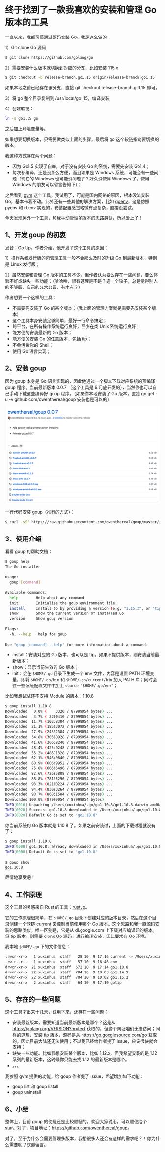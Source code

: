 # 终于找到了一款我喜欢的安装和管理 Go 版本的工具

一直以来，我都习惯通过源码安装 Go。我是这么做的：

1）Git clone Go 源码

```bash
$ git clone https://github.com/golang/go
```

2）需要安装什么版本就切换到对应的分支，比如安装 1.15.x

```bash
$ git checkout -b release-branch.go1.15 origin/release-branch.go1.15
```

如果本地之前已经存在该分支，直接 git checkout release-branch.go1.15 即可。

3）将 go 整个目录复制到 /usr/local/go1.15，编译安装

4）创建软链：

```bash
ln -s go1.15 go
```

之后加上环境变量等。

如果想要切换版本，只需要做类似上面的步骤，最后将 go 这个软链指向要切换的版本。

我这种方式存在两个问题：

- 因为 Go1.5 实现了自举，对于没有安装 Go 的系统，需要先安装 Go1.4；
- 每次都编译，还是没那么方便，而且如果是 Windows 系统，可能会有一些问题（现在的 Windows 也可能没问题了？好久没使用 Windows 了，使用 Windows 的朋友可以留言告知下）；

之后看到 [gvm](https://github.com/moovweb/gvm) 这个工具，我试用了，可能是国内网络的原因，根本没法安装 Go，基本卡着不动。此外还有一些其他的解决方案，比如 [goenv](https://github.com/syndbg/goenv)，这是仿照 pyenv 和 rbenv 实现的，安装配置感觉略微有点复杂，直接没尝试。

今天发现另外一个工具，和我手动管理多版本的思路类似，所以爱上了！

## 1、开发 goup 的初衷

发音：Go Up。作者介绍，他开发了这个工具的原因：

1）操作系统发行版的包管理工具一般不会那么及时的升级 Go 到最新版本，特别是 Linux 发行版；

2）虽然安装和管理 Go 版本的工具不少，但作者认为要么存在一些问题，要么体验不好或缺失一些功能；（哈哈哈，很有道理是不是？造一个轮子，总是觉得别人的不够圆，自己的又大又圆，有木有？）

作者想要一个这样的工具：

- 不需要先安装了 Go 的某个版本；（我上面的管理方案就是需要先安装某个版本）
- 这个工具本身安装足够简单，最好一行命令搞定；
- 跨平台，在所有操作系统运行良好，至少在类 Unix 系统运行良好；
- 能方便的安装最新的 Go 版本；
- 能方便的安装 Go 的任意版本，包括 tip；
- 不会污染你的 Shell；
- 使用 Go 语言实现；

## 2、安装 goup

因为 goup 本身是 Go 语言实现的，因此他通过一个脚本下载对应系统的预编译 goup 程序。当前最新版本 0.0.7 （这个工具是 9 月底开发的），当然你也可以自己手动下载这些编译好 goup 程序。（如果你本地安装了 Go 版本，直接 go get -u -v github.com/owenthereal/goup 安装也是可以的）

![](imgs/goup01.png)

一行代码安装 goup（推荐的方式）：

```bash
$ curl -sSf https://raw.githubusercontent.com/owenthereal/goup/master/install.sh | sh
```

## 3、使用介绍

看看 goup 的帮助文档：

```bash
$ goup help
The Go installer

Usage:
  goup [command]

Available Commands:
  help        Help about any command
  init        Initialize the goup environment file.
  install     Install Go by providing a version (e.g. "1.15.2", or "tip"). If empty, use the latest version.
  show        Show the current version of installed Go
  version     Show goup version

Flags:
  -h, --help   help for goup

Use "goup [command] --help" for more information about a command.
```

- install：安装对应的 Go 版本，也可以是 tip。如果不提供版本，则安装当前最新版本；
- show：显示当前生效的 Go 版本；
- init：会在 `$HOME/.go` 目录下生成一个 env 文件，内容是设置 PATH 环境变量，即将 `$HOME/.go/bin` 和 `$HOME/.go/current/bin` 加入 PATH 中；同时会往一些系统配置文件中加上 `source "$HOME/.go/env"`；

比如我想试试还不支持 Module 的版本：1.10.8

```bash
$ goup install 1.10.8
Downloaded   0.0% (    3320 / 87999054 bytes) ...
Downloaded   3.7% ( 3260416 / 87999054 bytes) ...
Downloaded  11.7% (10338304 / 87999054 bytes) ...
Downloaded  21.1% (18563072 / 87999054 bytes) ...
Downloaded  27.9% (24592384 / 87999054 bytes) ...
Downloaded  34.8% (30588928 / 87999054 bytes) ...
Downloaded  41.6% (36618240 / 87999054 bytes) ...
Downloaded  48.4% (42549248 / 87999054 bytes) ...
Downloaded  55.2% (48611328 / 87999054 bytes) ...
Downloaded  62.1% (54640640 / 87999054 bytes) ...
Downloaded  68.9% (60669952 / 87999054 bytes) ...
Downloaded  75.8% (66666496 / 87999054 bytes) ...
Downloaded  82.6% (72695808 / 87999054 bytes) ...
Downloaded  88.8% (78135296 / 87999054 bytes) ...
Downloaded  93.3% (82100224 / 87999054 bytes) ...
Downloaded  94.4% (83083264 / 87999054 bytes) ...
Downloaded  98.7% (86851584 / 87999054 bytes) ...
Downloaded 100.0% (87999054 / 87999054 bytes)
INFO[0016] Unpacking /Users/xuxinhua/.go/go1.10.8/go1.10.8.darwin-amd64.tar.gz ...
INFO[0020] Success: go1.10.8 downloaded in /Users/xuxinhua/.go/go1.10.8
INFO[0020] Default Go is set to 'go1.10.8'
```

你当前系统的 Go 版本就是 1.10.8 了。如果之前安装过，上面的下载过程就没有了：

```bash
$ goup install 1.10.8
INFO[0000] go1.10.8: already downloaded in /Users/xuxinhua/.go/go1.10.8
INFO[0000] Default Go is set to 'go1.10.8'

$ goup show
go1.10.8
```

尽情地享受吧！

## 4、工作原理

这个工具的灵感来自 Rust 的工具：[rustup](https://rustup.rs/)。

它的工作原理很简单，在 `$HOME/.go` 目录下创建对应的版本目录，然后在这个目录创建一个软链 current 来控制当前使用哪个 Go 版本。这个思路和我一直源码安装的思路类似。唯一区别是，它是从 dl.google.com 上下载对应编译好的版本。但 tip 版本，则需要 clone Go 源码，进行编译安装，因此要求有 Go 环境。

我本地 `$HOME/.go` 下的文件信息：

```bash
lrwxr-xr-x   1 xuxinhua  staff   28 10  9 17:16 current -> /Users/xuxinhua/.go/go1.10.8
-rw-r--r--   1 xuxinhua  staff   57 10  9 16:46 env
drwxr-xr-x  21 xuxinhua  staff  672 10  9 17:14 go1.10.8
drwxr-xr-x  22 xuxinhua  staff  704 10  9 10:03 go1.14.9
drwxr-xr-x  22 xuxinhua  staff  704 10  9 10:02 go1.15.2
drwxr-xr-x   2 xuxinhua  staff   64 10  9 17:10 gotip
```

## 5、存在的一些问题

这个工具才出来十几天，试用下来，还存在一些问题：

- 安装最新版本，需要知道当前最新版本是哪个？这是从 <https://golang.org/VERSION?m=text> 获取的，但这个网址咱们无法访问；同样的道理，安装 tip 版本，源码是从 <https://go.googlesource.com/go> 获取的。因此目前大陆还无法使用；不过我已经给作者提了 issue，应该很快就会支持；
- 缺失一些功能。比如我想安装某个版本，比如 1.12.x，但我希望安装的是 1.12 系列的最新版本，这时候你只能去找 1.12 的最新版本是哪个。
- 。。。

我参照 gvm 提供的功能，给 goup 作者提了 issue，希望增加如下功能：

- goup list 和 goup listall
- goup uninstall

## 6、小结

整体上，目前 goup 的使用还是比较顺畅的。欢迎大家试用，可以顺便给个 star。对了，项目地址：<https://github.com/owenthereal/goup>。

对了，至于为什么会需要管理多版本，我想很多人还会有这样的需求吧？！你为什么需要呢？欢迎留言。
